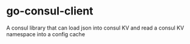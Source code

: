 # go-consul-client
A consul library that can load json into consul KV and read a consul KV namespace into a config cache
